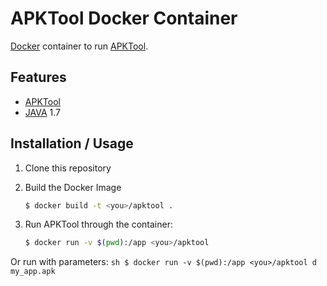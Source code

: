 # APKTool Docker Container

[Docker](http://docker.com) container to run [APKTool](https://ibotpeaches.github.io/Apktool/).

## Features

* [APKTool](https://ibotpeaches.github.io/Apktool/)
* [JAVA](http://www.java.com) 1.7

## Installation / Usage

1. Clone this repository

2. Build the Docker Image

    ``` sh
    $ docker build -t <you>/apktool .
    ```

3. Run APKTool through the container:

    ``` sh
    $ docker run -v $(pwd):/app <you>/apktool
    ```
  Or run with parameters:
    ``` sh
    $ docker run -v $(pwd):/app <you>/apktool d my_app.apk
    ```
